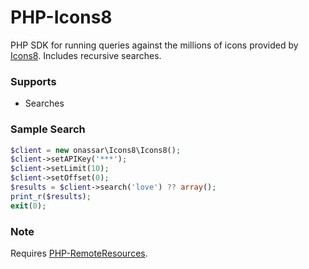 # PHP-Icons8
PHP SDK for running queries against the millions of icons provided by
[Icons8](https://icons8.com). Includes recursive searches.

### Supports
- Searches

### Sample Search
``` php
$client = new onassar\Icons8\Icons8();
$client->setAPIKey('***');
$client->setLimit(10);
$client->setOffset(0);
$results = $client->search('love') ?? array();
print_r($results);
exit(0);
```

### Note
Requires
[PHP-RemoteResources](https://github.com/onassar/PHP-RemoteResources).
